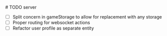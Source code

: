 # TODO server

- [ ] Split concern in gameStorage to allow for replacement with any storage
- [ ] Proper routing for websocket actions
- [ ] Refactor user profile as separate entity
